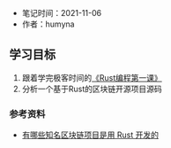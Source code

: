 * 笔记时间：2021-11-06
* 作者：humyna

## 学习目标

1. 跟着学完极客时间的[《Rust编程第一课》](https://time.geekbang.org/column/article/408400?code=4Zo%252FPv7FlOuClwXjV3AXzoRotXdEld%252FSVBmvwDouEzM%253D)
2. 分析一个基于Rust的区块链开源项目源码


### 参考资料
* [有哪些知名区块链项目是用 Rust 开发的](https://mp.weixin.qq.com/s/DjQlyQeushrXM7QNxbY-cA)